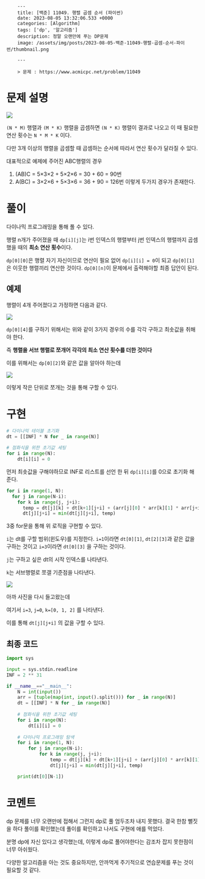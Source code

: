 

        ---
        title: [백준] 11049. 행렬 곱셈 순서 (파이썬)
        date: 2023-08-05 13:32:06.533 +0000
        categories: [Algorithm]
        tags: ['dp', '알고리즘']
        description: 정말 오랜만에 푸는 DP문제
        image: /assets/img/posts/2023-08-05-백준-11049-행렬-곱셈-순서-파이썬/thumbnail.png
        
        ---

        > 문제 : https://www.acmicpc.net/problem/11049

# 문제 설명

![](/assets/img/posts/2023-08-05-백준-11049-행렬-곱셈-순서-파이썬/img0.png)

`(N * M)` 행렬과 `(M * K)` 행렬을 곱셈하면 `(N * K)` 행렬이 결과로 나오고
이 때 필요한 연산 횟수는 `N * M * K` 이다.

다만 3개 이상의 행렬을 곱셈할 때 곱셈하는 순서에 따라서 연산 횟수가 달라질 수 있다.

대표적으로 예제에 주어진 ABC행렬의 경우
1. (AB)C = 5×3×2 + 5×2×6 = 30 + 60 = 90번
2. A(BC) = 3×2×6 + 5×3×6 = 36 + 90 = 126번
이렇게 두가지 경우가 존재한다.

# 풀이

다이나믹 프로그래밍을 통해 풀 수 있다.

행렬 n개가 주어졌을 때 `dp[i][j]`는 i번 인덱스의 행렬부터 j번 인덱스의 행렬까지 곱셈했을 때의 **최소 연산 횟수**이다.

`dp[0][0]`은 행렬 자기 자신이므로 연산이 필요 없어 `dp[i][i] = 0`이 되고
`dp[0][1]`은 이웃한 행렬끼리 연산한 것이다.
`dp[0][n]`이 문제에서 출력해야할 최종 답안이 된다.

## 예제

행렬이 4개 주어졌다고 가정하면 다음과 같다.

![](/assets/img/posts/2023-08-05-백준-11049-행렬-곱셈-순서-파이썬/img1.png)

`dp[0][4]`를 구하기 위해서는 위와 같이 3가지 경우의 수를 각각 구하고 최솟값을 취해야 한다.

즉 **행렬을 서브 행렬로 쪼개어 각각의 최소 연산 횟수를 더한 것이다**

이를 위해서는 `dp[0][2]`와 같은 값을 알아야 하는데

![](/assets/img/posts/2023-08-05-백준-11049-행렬-곱셈-순서-파이썬/img2.png)

이렇게 작은 단위로 쪼개는 것을 통해 구할 수 있다.

# 구현

```python
# 다이나믹 테이블 초기화
dt = [[INF] * N for _ in range(N)]
    
# 점화식을 위한 초기값 세팅
for i in range(N):
    dt[i][i] = 0
```

먼저 최솟값을 구해야하므로 INF로 리스트를 선언 한 뒤 `dp[i][i]`를 0으로 초기화 해준다.

```python
for i in range(1, N):
  for j in range(N-i):
    for k in range(j, j+i):
      temp = dt[j][k] + dt[k+1][j+i] + (arr[j][0] * arr[k][1] * arr[j+i][1])
      dt[j][j+i] = min(dt[j][j+i], temp)
```

3중 for문을 통해 위 로직을 구현할 수 있다.

`i`는 dt를 구할 범위(윈도우)를 지정한다. 
`i=1`이라면 `dt[0][1]`, `dt[2][3]`과 같은 값을 구하는 것이고
`i=3`이라면 `dt[0][3]` 을 구하는 것이다.

`j`는 구하고 싶은 dt의 시작 인덱스를 나타낸다.

`k`는 서브행렬로 쪼갤 기준점을 나타낸다.

![](/assets/img/posts/2023-08-05-백준-11049-행렬-곱셈-순서-파이썬/img3.png)

아까 사진을 다시 들고왔는데

여기서 `i=3`, `j=0`, `k=[0, 1, 2]` 를 나타낸다.

이를 통해 `dt[j][j+i]` 의 값을 구할 수 있다.

## 최종 코드

```python
import sys

input = sys.stdin.readline
INF = 2 ** 31

if __name__=="__main__":
    N = int(input())
    arr = [tuple(map(int, input().split())) for _ in range(N)]
    dt = [[INF] * N for _ in range(N)]
    
    # 점화식을 위한 초기값 세팅
    for i in range(N):
        dt[i][i] = 0
    
    # 다이나믹 프로그래밍 탐색
    for i in range(1, N):
        for j in range(N-i):
            for k in range(j, j+i):
                temp = dt[j][k] + dt[k+1][j+i] + (arr[j][0] * arr[k][1] * arr[j+i][1])
                dt[j][j+i] = min(dt[j][j+i], temp)

    print(dt[0][N-1])
```

# 코멘트

dp 문제를 너무 오랜만에 접해서 그런지 dp로 풀 엄두조차 내지 못했다.
결국 한참 뻘짓을 하다 풀이를 확인했는데 풀이를 확인하고 나서도 구현에 애를 먹었다.

분명 dp에 자신 있다고 생각했는데, 이렇게 dp로 풀어야한다는 감조차 잡지 못한점이 너무 아쉬웠다.

다양한 알고리즘을 아는 것도 중요하지만, 안까먹게 주기적으로 연습문제를 푸는 것이 필요할 것 같다.


        